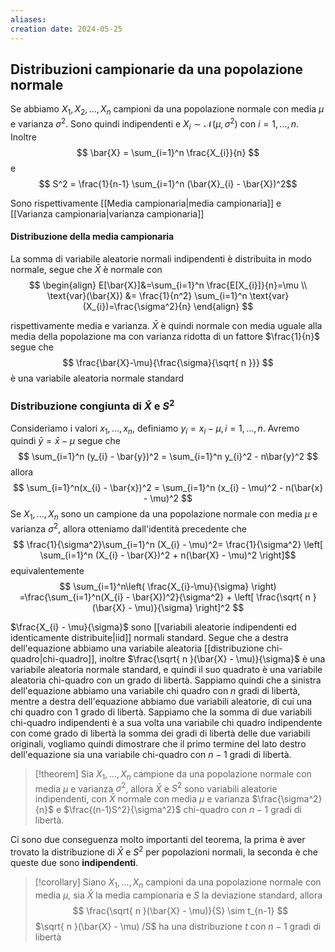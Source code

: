 ```yaml
---
aliases: 
creation date: 2024-05-25
---
```


## Distribuzioni campionarie da una popolazione normale
Se abbiamo $X_{1},X_{2},\dots,X_{n}$ campioni da una popolazione normale con media $\mu$ e varianza $\sigma^2$. Sono quindi indipendenti e $X_{i} \sim \mathcal{N}(\mu,\sigma^2)$ con $i = 1,\dots,n$. Inoltre
$$ \bar{X} = \sum_{i=1}^n \frac{X_{i}}{n} $$
e
$$ S^2 = \frac{1}{n-1} \sum_{i=1}^n (\bar{X}_{i} - \bar{X})^2$$

Sono rispettivamente [[Media campionaria|media campionaria]] e [[Varianza campionaria|varianza campionaria]]


#### Distribuzione della media campionaria
La somma di variabile aleatorie normali indipendenti è distribuita in modo normale, segue che $\bar{X}$ è normale con 
$$ \begin{align}
E[\bar{X}]&=\sum_{i=1}^n \frac{E[X_{i}]}{n}=\mu \\
\text{var}(\bar{X}) &= \frac{1}{n^2} \sum_{i=1}^n \text{var}(X_{i})=\frac{\sigma^2}{n}
\end{align} $$

rispettivamente media e varianza.
$\bar{X}$ è quindi normale con media uguale alla media della popolazione ma con varianza ridotta di un fattore $\frac{1}{n}$ segue che
$$ \frac{\bar{X}-\mu}{\frac{\sigma}{\sqrt{ n }}} $$
è una variabile aleatoria normale standard

### Distribuzione congiunta di $\bar{X}$ e $S^2$
Consideriamo i valori $x_{1},\dots,x_{n}$, definiamo $y_{i} = x_{i} - \mu,i=1,\dots,n$.
Avremo quindi $\bar{y} = \bar{x} - \mu$ segue che
$$ \sum_{i=1}^n (y_{i} - \bar{y})^2 = \sum_{i=1}^n y_{i}^2 - n\bar{y}^2 $$
allora
$$ \sum_{i=1}^n(x_{i} - \bar{x})^2 = \sum_{i=1}^n (x_{i} - \mu)^2 - n(\bar{x} - \mu)^2 $$
Se $X_{1},\dots,X_{n}$ sono un campione da una popolazione normale con media $\mu$ e varianza $\sigma^2$, allora otteniamo dall'identità precedente che
$$ \frac{1}{\sigma^2}\sum_{i=1}^n (X_{i} - \mu)^2= \frac{1}{\sigma^2} \left[ \sum_{i=1}^n (X_{i} - \bar{X})^2 +  n(\bar{X} - \mu)^2 \right]$$
equivalentemente
$$
\sum_{i=1}^n\left( \frac{X_{i}-\mu}{\sigma} \right) =\frac{\sum_{i=1}^n(X_{i} - \bar{X})^2}{\sigma^2} + \left[ \frac{\sqrt{ n }(\bar{X} - \mu)}{\sigma} \right]^2
$$

$\frac{X_{i} - \mu}{\sigma}$ sono [[variabili aleatorie indipendenti ed identicamente distribuite|iid]] normali standard. Segue che a destra dell'equazione abbiamo una variabile aleatoria [[distribuzione chi-quadro|chi-quadro]], inoltre $\frac{\sqrt{ n }(\bar{X} - \mu)}{\sigma}$ è una variabile aleatoria normale standard, e quindi il suo quadrato è una variabile aleatoria chi-quadro con un grado di libertà.
Sappiamo quindi che a sinistra dell'equazione abbiamo una variabile chi quadro con $n$ gradi di libertà, mentre a destra dell'equazione abbiamo due variabili aleatorie, di cui una chi quadro con 1 grado di libertà. Sappiamo che la somma di due variabili chi-quadro indipendenti è a sua volta una variabile chi quadro indipendente con come grado di libertà la somma dei gradi di libertà delle due variabili originali, vogliamo quindi dimostrare che il primo termine del lato destro dell'equazione sia una variabile chi-quadro con $n-1$ gradi di libertà.

>[!theorem]
>Sia $X_{1},\dots,X_{n}$ campione da una popolazione normale con media $\mu$ e varianza $\sigma^2$, allora $\bar{X}$ e $S^2$ sono variabili aleatorie indipendenti, con $\bar{X}$ normale con media $\mu$ e varianza $\frac{\sigma^2}{n}$ e $\frac{(n-1)S^2}{\sigma^2}$ chi-quadro con $n-1$ gradi di libertà.
>

Ci sono due conseguenza molto importanti del teorema, la prima è aver trovato la distribuzione di $\bar{X}$ e $S^2$ per popolazioni normali, la seconda è che queste due sono **indipendenti**.

>[!corollary]
>Siano $X_{1},\dots,X_{n}$ campioni da una popolazione normale con media $\mu$, sia $\bar{X}$ la media campionaria e $S$ la deviazione standard, allora
>$$ \frac{\sqrt{ n }(\bar{X} - \mu)}{S} \sim t_{n-1} $$
>$\sqrt{ n }(\bar{X} - \mu) /S$ ha una distribuzione $t$ con $n-1$ gradi di libertà

